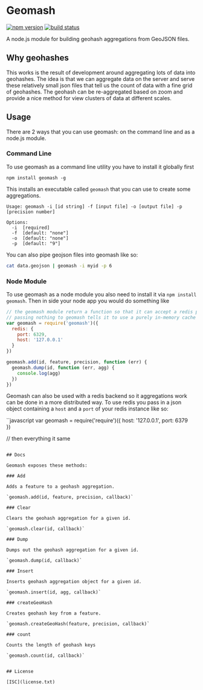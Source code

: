 # Geomash

[![npm version](https://img.shields.io/npm/v/geomash.svg?style=flat-square)](https://www.npmjs.com/package/geomash)
[![build status](https://img.shields.io/travis/chelm/geomash.svg?style=flat-square)](https://travis-ci.org/chelm/geomash)

A node.js module for building geohash aggregations from GeoJSON files.

## Why geohashes

This works is the result of development around aggregating lots of data into geohashes. The idea is that we can aggregate data on the server and serve these relatively small json files that tell us the count of data with a fine grid of geohashes. The geohash can be re-aggregated based on zoom and provide a nice method for view clusters of data at different scales. 

## Usage

There are 2 ways that you can use geomash: on the command line and as a node.js module.

### Command Line

To use geomash as a command line utility you have to install it globally first

```
npm install geomash -g
```

This installs an executable called `geomash` that you can use to create some aggregations.

``` 
Usage: geomash -i [id string] -f [input file] -o [output file] -p [precision number]

Options:
  -i  [required]
  -f  [default: "none"]
  -o  [default: "none"]
  -p  [default: "9"]
```

You can also pipe geojson files into geomash like so: 

```bash
cat data.geojson | geomash -i myid -p 6
```

### Node Module

To use geomash as a node module you also need to install it via `npm install geomash`. Then in side your node app you would do something like

```javascript
// the geomash module return a function so that it can accept a redis port and host at require time.
// passing nothing to geomash tells it to use a purely in-memory cache
var geomash = require('geomash')({
  redis: {
    port: 6329,
    host: '127.0.0.1'
  }
})

geomash.add(id, feature, precision, function (err) {
  geomash.dump(id, function (err, agg) {
    console.log(agg)
  })
})
```

Geomash can also be used with a redis backend so it aggregations work can be done in a more distributed way. To use redis you pass in a json object containing a `host` and a `port` of your redis instance like so:

``javascript
var geomash = require('require')({
  host: '127.0.0.1',
  port: 6379  
})

// then everything it same

```

## Docs

Geomash exposes these methods:

### Add

Adds a feature to a geohash aggregation.

`geomash.add(id, feature, precision, callback)`

### Clear

Clears the geohash aggregation for a given id.

`geomash.clear(id, callback)`

### Dump

Dumps out the geohash aggregation for a given id.

`geomash.dump(id, callback)`

### Insert

Inserts geohash aggregation object for a given id.

`geomash.insert(id, agg, callback)`

### createGeoHash

Creates geohash key from a feature.

`geomash.createGeoHash(feature, precision, callback)`

### count

Counts the length of geohash keys

`geomash.count(id, callback)`


## License

[ISC](license.txt)

